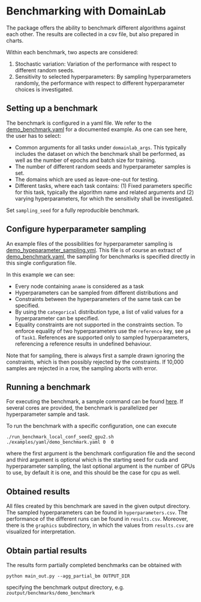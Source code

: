 # Benchmarking with DomainLab

The package offers the ability to benchmark different algorithms against each other.
The results are collected in a csv file, but also prepared in charts.

Within each benchmark, two aspects are considered:
1. Stochastic variation: Variation of the performance with respect to different random seeds.
2. Sensitivity to selected hyperparameters: By sampling hyperparameters randomly,
the performance with respect to different hyperparameter choices is investigated. 

## Setting up a benchmark
The benchmark is configured in a yaml file. We refer to the
[demo_benchmark.yaml](https://github.com/marrlab/DomainLab/blob/master/examples/yaml/demo_benchmark.yaml)
for a documented example. As one can see here, the user has to select:
- Common arguments for all tasks under `domainlab_args`. This typically includes the dataset on which the benchmark
shall be performed, as well as the number of epochs and batch size for training.
- The number of different random seeds and hyperparameter samples is set.
- The domains which are used as leave-one-out for testing.
- Different tasks, where each task contains: (1) Fixed parameters specific for this task,
typically the algorithm name and related arguments and (2) varying hyperparameters, for which
the sensitivity shall be investigated.

Set `sampling_seed` for a fully reproducible benchmark.

## Configure hyperparameter sampling
An example files of the possibilities for hyperparameter sampling is
[demo_hypeparameter_sampling.yml](https://github.com/marrlab/DomainLab/blob/master/examples/yaml/demo_hyperparameter_sampling.yml).
This file is of course an extract of [demo_benchmark.yaml](https://github.com/marrlab/DomainLab/blob/master/examples/yaml/demo_benchmark.yaml),
the sampling for benchmarks is specified directly in this single configuration file.

In this example we can see:
- Every node containing `aname` is considered as a task
- Hyperparameters can be sampled from different distributions and
- Constraints between the hyperparameters of the same task can be specified.
- By using the `categorical` distribution type, a list of valid values for a hyperparameter can be specified.
- Equality constraints are not supported in the constraints section. To
enforce equality of two hyperparameters use the `reference` key, see `p4` of `Task1`.
References are supported only to sampled hyperparameters, referencing a reference
results in undefined behaviour.

Note that for sampling, there is always first a sample drawn ignoring the constraints, which
is then possibly rejected by the constraints. If 10,000 samples are rejected in a row, the sampling
aborts with error.

## Running a benchmark
For executing the benchmark, a sample command can be found
[here](https://github.com/marrlab/DomainLab/blob/benchmark_snakemake/examples/benchmark/run_snakemake.sh).
If several cores are provided, the benchmark is parallelized per hyperparameter sample and
task.

To run the benchmark with a specific configuration, one can execute 

```
./run_benchmark_local_conf_seed2_gpu2.sh ./examples/yaml/demo_benchmark.yaml 0  0
```
where the first argument is the benchmark configuration file and the second and third argument is optional which is the starting seed for cuda and hyperparameter sampling, the last optional argument is the number of GPUs to use, by default it is one, and this should be the case for cpu as well.

## Obtained results
All files created by this benchmark are saved in the given output directory.
The sampled hyperparameters can be found in `hyperparameters.csv`.
The performance of the different runs can be found in `results.csv`. Moreover, there is
the `graphics` subdirectory, in which the values from `results.csv` are visualized for interpretation.


## Obtain partial results
The results form partially completed benchmarks can be obtained with
```commandline
python main_out.py --agg_partial_bm OUTPUT_DIR
```
specifying the benchmark output directory, e.g. `zoutput/benchmarks/demo_benchmark`
